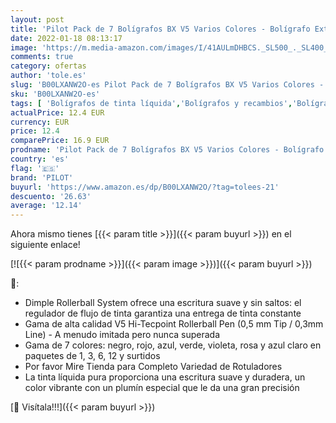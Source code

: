```yaml
---
layout: post
title: 'Pilot Pack de 7 Bolígrafos BX V5 Varios Colores - Bolígrafo Extra Fino Hi-Tecpoint con Punta 0.5mm Anchura Línea 0.3mm  1x Cada Color: Negro Rojo Azul Verde Violeta Rosa Claro '
date: 2022-01-18 08:13:17
image: 'https://m.media-amazon.com/images/I/41AULmDHBCS._SL500_._SL400_.jpg'
comments: true
category: ofertas
author: 'tole.es'
slug: 'B00LXANW2O-es Pilot Pack de 7 Bolígrafos BX V5 Varios Colores -...'
sku: 'B00LXANW2O-es'
tags: [ 'Bolígrafos de tinta líquida','Bolígrafos y recambios','Bolígrafos, lápices y útiles de escritura','Oficina y papelería','bolígrafo','bolígrafos','pilot', ]
actualPrice: 12.4 EUR
currency: EUR
price: 12.4
comparePrice: 16.9 EUR
prodname: 'Pilot Pack de 7 Bolígrafos BX V5 Varios Colores - Bolígrafo Extra Fino Hi-Tecpoint con Punta 0.5mm Anchura Línea 0.3mm  1x Cada Color: Negro Rojo Azul Verde Violeta Rosa Claro '
country: 'es'
flag: '🇪🇸'
brand: 'PILOT'
buyurl: 'https://www.amazon.es/dp/B00LXANW2O/?tag=tolees-21'
descuento: '26.63'
average: '12.14'
---
```


Ahora mismo tienes [{{< param title >}}]({{< param buyurl >}}) en el siguiente enlace!

[![{{< param prodname >}}]({{< param image >}})]({{< param buyurl >}})

🔎:

- Dimple Rollerball System ofrece una escritura suave y sin saltos: el regulador de flujo de tinta garantiza una entrega de tinta constante
- Gama de alta calidad V5 Hi-Tecpoint Rollerball Pen (0,5 mm Tip / 0,3mm Line) - A menudo imitada pero nunca superada
- Gama de 7 colores: negro, rojo, azul, verde, violeta, rosa y azul claro en paquetes de 1, 3, 6, 12 y surtidos
- Por favor Mire Tienda para Completo Variedad de Rotuladores
- La tinta líquida pura proporciona una escritura suave y duradera, un color vibrante con un plumín especial que le da una gran precisión

[🛒 Visítala!!!]({{< param buyurl >}})
